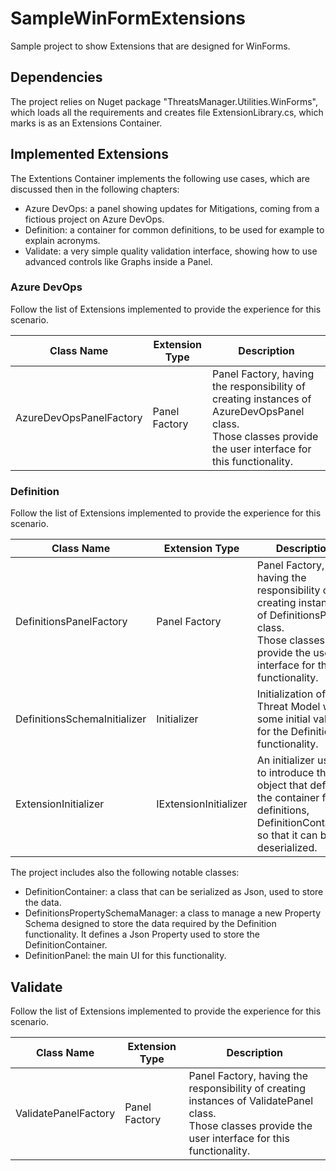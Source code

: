 # SampleWinFormExtensions

Sample project to show Extensions that are designed for WinForms.

## Dependencies

The project relies on Nuget package "ThreatsManager.Utilities.WinForms", which loads all the requirements and creates file ExtensionLibrary.cs, which marks is as an Extensions Container.

## Implemented Extensions

The Extentions Container implements the following use cases, which are discussed then in the following chapters:

- Azure DevOps: a panel showing updates for Mitigations, coming from a fictious project on Azure DevOps.
- Definition: a container for common definitions, to be used for example to explain acronyms.
- Validate: a very simple quality validation interface, showing how to use advanced controls like Graphs inside a Panel.

### Azure DevOps

Follow the list of Extensions implemented to provide the experience for this scenario.

|Class Name   |Extension Type  |Description       |
|-------------|----------------|------------------|
|AzureDevOpsPanelFactory|Panel Factory|Panel Factory, having the responsibility of creating instances of AzureDevOpsPanel class.<br>Those classes provide the user interface for this functionality.|

### Definition

Follow the list of Extensions implemented to provide the experience for this scenario.

|Class Name   |Extension Type  |Description       |
|-------------|----------------|------------------|
|DefinitionsPanelFactory|Panel Factory|Panel Factory, having the responsibility of creating instances of DefinitionsPanel class.<br>Those classes provide the user interface for this functionality.
|DefinitionsSchemaInitializer|Initializer|Initialization of the Threat Model with some initial values for the Definition functionality.|
|ExtensionInitializer|IExtensionInitializer|An initializer used to introduce the object that defines the container for definitions, DefinitionContainer, so that it can be deserialized.|

The project includes also the following notable classes:

- DefinitionContainer: a class that can be serialized as Json, used to store the data.
- DefinitionsPropertySchemaManager: a class to manage a new Property Schema designed to store the data required by the Definition functionality. It defines a Json Property used to store the DefinitionContainer.
- DefinitionPanel: the main UI for this functionality.

## Validate

Follow the list of Extensions implemented to provide the experience for this scenario.

|Class Name   |Extension Type  |Description       |
|-------------|----------------|------------------|
|ValidatePanelFactory|Panel Factory|Panel Factory, having the responsibility of creating instances of ValidatePanel class.<br>Those classes provide the user interface for this functionality.|
